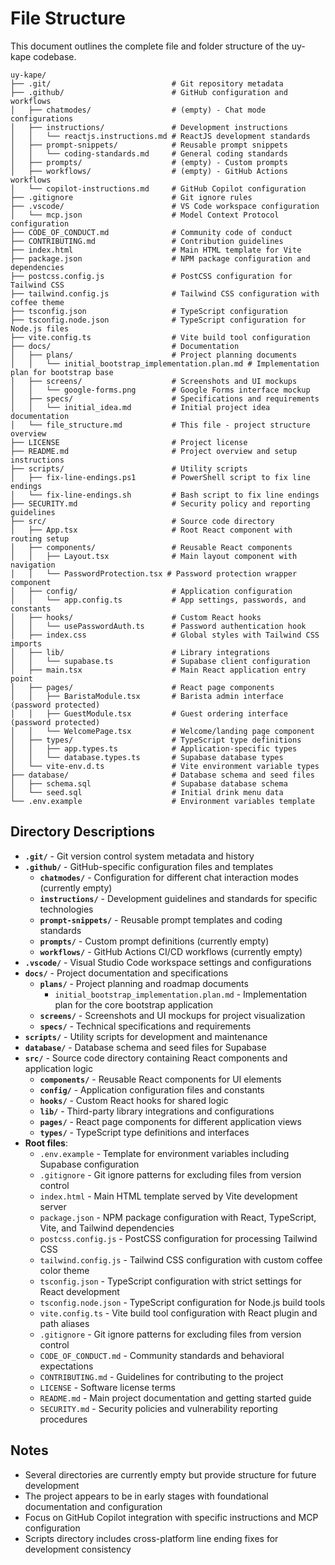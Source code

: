 # File Structure

This document outlines the complete file and folder structure of the uy-kape codebase.

```
uy-kape/
├── .git/                           # Git repository metadata
├── .github/                        # GitHub configuration and workflows
│   ├── chatmodes/                  # (empty) - Chat mode configurations
│   ├── instructions/               # Development instructions
│   │   └── reactjs.instructions.md # ReactJS development standards
│   ├── prompt-snippets/            # Reusable prompt snippets
│   │   └── coding-standards.md     # General coding standards
│   ├── prompts/                    # (empty) - Custom prompts
│   ├── workflows/                  # (empty) - GitHub Actions workflows
│   └── copilot-instructions.md     # GitHub Copilot configuration
├── .gitignore                      # Git ignore rules
├── .vscode/                        # VS Code workspace configuration
│   └── mcp.json                    # Model Context Protocol configuration
├── CODE_OF_CONDUCT.md              # Community code of conduct
├── CONTRIBUTING.md                 # Contribution guidelines
├── index.html                      # Main HTML template for Vite
├── package.json                    # NPM package configuration and dependencies
├── postcss.config.js               # PostCSS configuration for Tailwind CSS
├── tailwind.config.js              # Tailwind CSS configuration with coffee theme
├── tsconfig.json                   # TypeScript configuration
├── tsconfig.node.json              # TypeScript configuration for Node.js files
├── vite.config.ts                  # Vite build tool configuration
├── docs/                           # Documentation
│   ├── plans/                      # Project planning documents
│   │   └── initial_bootstrap_implementation.plan.md # Implementation plan for bootstrap base
│   ├── screens/                    # Screenshots and UI mockups
│   │   └── google-forms.png        # Google Forms interface mockup
│   ├── specs/                      # Specifications and requirements
│   │   └── initial_idea.md         # Initial project idea documentation
│   └── file_structure.md           # This file - project structure overview
├── LICENSE                         # Project license
├── README.md                       # Project overview and setup instructions
├── scripts/                        # Utility scripts
│   ├── fix-line-endings.ps1        # PowerShell script to fix line endings
│   └── fix-line-endings.sh         # Bash script to fix line endings
├── SECURITY.md                     # Security policy and reporting guidelines
├── src/                            # Source code directory
│   ├── App.tsx                     # Root React component with routing setup
│   ├── components/                 # Reusable React components
│   │   ├── Layout.tsx              # Main layout component with navigation
│   │   └── PasswordProtection.tsx # Password protection wrapper component
│   ├── config/                     # Application configuration
│   │   └── app.config.ts           # App settings, passwords, and constants
│   ├── hooks/                      # Custom React hooks
│   │   └── usePasswordAuth.ts      # Password authentication hook
│   ├── index.css                   # Global styles with Tailwind CSS imports
│   ├── lib/                        # Library integrations
│   │   └── supabase.ts             # Supabase client configuration
│   ├── main.tsx                    # Main React application entry point  
│   ├── pages/                      # React page components
│   │   ├── BaristaModule.tsx       # Barista admin interface (password protected)
│   │   ├── GuestModule.tsx         # Guest ordering interface (password protected)
│   │   └── WelcomePage.tsx         # Welcome/landing page component
│   ├── types/                      # TypeScript type definitions
│   │   ├── app.types.ts            # Application-specific types
│   │   └── database.types.ts       # Supabase database types
│   └── vite-env.d.ts               # Vite environment variable types
├── database/                       # Database schema and seed files
│   ├── schema.sql                  # Supabase database schema
│   └── seed.sql                    # Initial drink menu data
└── .env.example                    # Environment variables template
```

## Directory Descriptions

- **`.git/`** - Git version control system metadata and history
- **`.github/`** - GitHub-specific configuration files and templates
  - **`chatmodes/`** - Configuration for different chat interaction modes (currently empty)
  - **`instructions/`** - Development guidelines and standards for specific technologies
  - **`prompt-snippets/`** - Reusable prompt templates and coding standards
  - **`prompts/`** - Custom prompt definitions (currently empty)
  - **`workflows/`** - GitHub Actions CI/CD workflows (currently empty)
- **`.vscode/`** - Visual Studio Code workspace settings and configurations
- **`docs/`** - Project documentation and specifications
  - **`plans/`** - Project planning and roadmap documents
    - `initial_bootstrap_implementation.plan.md` - Implementation plan for the core bootstrap application
  - **`screens/`** - Screenshots and UI mockups for project visualization
  - **`specs/`** - Technical specifications and requirements
- **`scripts/`** - Utility scripts for development and maintenance
- **`database/`** - Database schema and seed files for Supabase
- **`src/`** - Source code directory containing React components and application logic
  - **`components/`** - Reusable React components for UI elements
  - **`config/`** - Application configuration files and constants
  - **`hooks/`** - Custom React hooks for shared logic
  - **`lib/`** - Third-party library integrations and configurations
  - **`pages/`** - React page components for different application views
  - **`types/`** - TypeScript type definitions and interfaces
- **Root files**:
  - `.env.example` - Template for environment variables including Supabase configuration
  - `.gitignore` - Git ignore patterns for excluding files from version control
  - `index.html` - Main HTML template served by Vite development server
  - `package.json` - NPM package configuration with React, TypeScript, Vite, and Tailwind dependencies
  - `postcss.config.js` - PostCSS configuration for processing Tailwind CSS
  - `tailwind.config.js` - Tailwind CSS configuration with custom coffee color theme
  - `tsconfig.json` - TypeScript configuration with strict settings for React development
  - `tsconfig.node.json` - TypeScript configuration for Node.js build tools
  - `vite.config.ts` - Vite build tool configuration with React plugin and path aliases
  - `.gitignore` - Git ignore patterns for excluding files from version control
  - `CODE_OF_CONDUCT.md` - Community standards and behavioral expectations
  - `CONTRIBUTING.md` - Guidelines for contributing to the project
  - `LICENSE` - Software license terms
  - `README.md` - Main project documentation and getting started guide
  - `SECURITY.md` - Security policies and vulnerability reporting procedures

## Notes

- Several directories are currently empty but provide structure for future development
- The project appears to be in early stages with foundational documentation and configuration
- Focus on GitHub Copilot integration with specific instructions and MCP configuration
- Scripts directory includes cross-platform line ending fixes for development consistency
